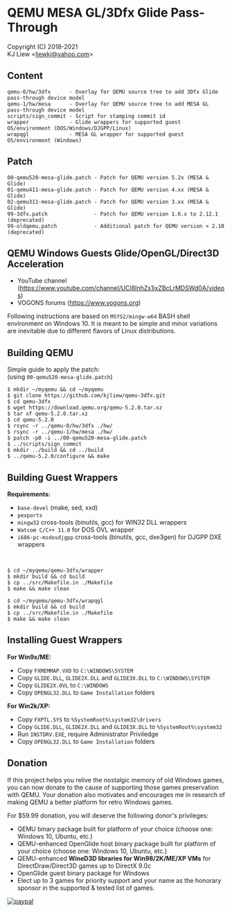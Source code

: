# QEMU MESA GL/3Dfx Glide Pass-Through
Copyright (C) 2018-2021  
KJ Liew \<liewkj@yahoo.com\>
## Content
    qemu-0/hw/3dfx      - Overlay for QEMU source tree to add 3Dfx Glide pass-through device model
    qemu-1/hw/mesa      - Overlay for QEMU source tree to add MESA GL pass-through device model
    scripts/sign_commit - Script for stamping commit id
    wrapper             - Glide wrappers for supported guest OS/environment (DOS/Windows/DJGPP/Linux)
    wrapqgl             - MESA GL wrapper for supported guest OS/environment (Windows)
## Patch
    00-qemu520-mesa-glide.patch - Patch for QEMU version 5.2x (MESA & Glide)
    01-qemu411-mesa-glide.patch - Patch for QEMU version 4.xx (MESA & Glide)
    02-qemu311-mesa-glide.patch - Patch for QEMU version 3.xx (MESA & Glide)
    99-3dfx.patch               - Patch for QEMU version 1.6.x to 2.12.1 (deprecated)
    99-oldqemu.patch            - Additional patch for QEMU version < 2.10 (deprecated)
## QEMU Windows Guests Glide/OpenGL/Direct3D Acceleration
- YouTube channel (https://www.youtube.com/channel/UCl8InhZs1ixZBcLrMDSWd0A/videos)
- VOGONS forums (https://www.vogons.org)

Following instructions are based on `MSYS2/mingw-w64` BASH shell environment on Windows 10. It is meant to be simple and minor variations are inevitable due to different flavors of Linux distributions.

## Building QEMU
Simple guide to apply the patch:<br>
(using `00-qemu520-mesa-glide.patch`)

    $ mkdir ~/myqemu && cd ~/myqemu
    $ git clone https://github.com/kjliew/qemu-3dfx.git
    $ cd qemu-3dfx
    $ wget https://download.qemu.org/qemu-5.2.0.tar.xz
    $ tar xf qemu-5.2.0.tar.xz
    $ cd qemu-5.2.0
    $ rsync -r ../qemu-0/hw/3dfx ./hw/
    $ rsync -r ../qemu-1/hw/mesa ./hw/
    $ patch -p0 -i ../00-qemu520-mesa-glide.patch
    $ ../scripts/sign_commit
    $ mkdir ../build && cd ../build
    $ ../qemu-5.2.0/configure && make

## Building Guest Wrappers
**Requirements:**  
 - `base-devel` (make, sed, xxd)  
 - `pexports`  
 - `mingw32` cross-tools (binutils, gcc) for WIN32 DLL wrappers  
 - `Watcom C/C++ 11.0` for DOS OVL wrapper  
 - `i686-pc-msdosdjgpp` cross-tools (binutils, gcc, dxe3gen) for DJGPP DXE wrappers
<br>

    $ cd ~/myqemu/qemu-3dfx/wrapper
    $ mkdir build && cd build
    $ cp ../src/Makefile.in ./Makefile
    $ make && make clean

    $ cd ~/myqemu/qemu-3dfx/wrapqgl
    $ mkdir build && cd build
    $ cp ../src/Makefile.in ./Makefile
    $ make && make clean

## Installing Guest Wrappers
**For Win9x/ME:**  
 - Copy `FXMEMMAP.VXD` to `C:\WINDOWS\SYSTEM`  
 - Copy `GLIDE.DLL`, `GLIDE2X.DLL` and `GLIDE3X.DLL` to `C:\WINDOWS\SYSTEM`  
 - Copy `GLIDE2X.OVL` to `C:\WINDOWS`  
 - Copy `OPENGL32.DLL` to `Game Installation` folders

**For Win2k/XP:**  
 - Copy `FXPTL.SYS` to `%SystemRoot%\system32\drivers`  
 - Copy `GLIDE.DLL`, `GLIDE2X.DLL` and `GLIDE3X.DLL` to `%SystemRoot%\system32`  
 - Run `INSTDRV.EXE`, require Administrator Priviledge  
 - Copy `OPENGL32.DLL` to `Game Installation` folders
 
## Donation
If this project helps you relive the nostalgic memory of old Windows games, you can now donate to the cause of supporting those games preservation with QEMU. Your donation also motivates and encourages me in research of making QEMU a better platform for retro Windows games.

For $59.99 donation, you will deserve the following donor's privileges:
- QEMU binary package built for platform of your choice (choose one: Windows 10, Ubuntu, etc.)
- QEMU-enhanced OpenGlide host binary package built for platform of your choice (choose one: Windows 10, Ubuntu, etc.)
- QEMU-enhanced **WineD3D libraries for Win98/2K/ME/XP VMs** for DirectDraw/Direct3D games up to DirectX 9.0c
- OpenGlide guest binary package for Windows
- Elect up to 3 games for priority support and your name as the honorary sponsor in the supported & tested list of games.

[![paypal](https://www.paypalobjects.com/en_US/i/btn/btn_donateCC_LG.gif)](https://www.paypal.com/cgi-bin/webscr?cmd=_s-xclick&hosted_button_id=XE47KTASERX4A)
